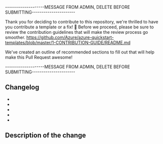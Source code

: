 --------------------MESSAGE FROM ADMIN, DELETE BEFORE SUBMITTING----------------------

Thank you for deciding to contribute to this repository, we're thrilled to have you contribute a template or a fix! :tada: Before we proceed, please be sure to review the contribution guidelines that will make the review process go smoother.
https://github.com/Azure/azure-quickstart-templates/blob/master/1-CONTRIBUTION-GUIDE/README.md

We've created an outline of recommended sections to fill out that will help make this Pull Request awesome!

--------------------MESSAGE FROM ADMIN, DELETE BEFORE SUBMITTING----------------------

## Changelog
*
*
*
*
*

## Description of the change
